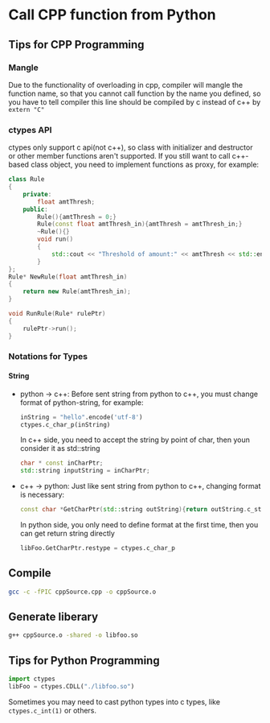 # Call CPP function from Python
## Tips for CPP Programming
### Mangle
Due to the functionality of overloading in cpp, 
compiler will mangle the function name, so that 
you cannot call function by the name you defined, so 
you have to tell compiler this line should be compiled by 
c instead of c++ by ```extern "C"```
### ctypes API
ctypes only support c api(not c++), so class with 
initializer and destructor or other member functions aren't
supported. If you still want to call c++-based class object, 
you need to implement functions as proxy, for example:
```C++
class Rule
{
    private:
        float amtThresh;
    public:
        Rule(){amtThresh = 0;}
        Rule(const float amtThresh_in){amtThresh = amtThresh_in;}
        ~Rule(){}
        void run()
        {
            std::cout << "Threshold of amount:" << amtThresh << std::endl;
        }
};
Rule* NewRule(float amtThresh_in)
{
    return new Rule(amtThresh_in);
}

void RunRule(Rule* rulePtr)
{
    rulePtr->run();
}
```
### Notations for Types
#### String
 - python -> c++: 
   Before sent string from python to c++, you must change format of python-string, for example:
    ```python
    inString = "hello".encode('utf-8')
    ctypes.c_char_p(inString)
    ```
   In c++ side, you need to accept the string by point of char,
   then youn consider it as std::string
   ```c++
   char * const inCharPtr;
   std::string inputString = inCharPtr;
   ```
 - c++ -> python:
   Just like sent string from python to c++, changing format is necessary:
   ```c++
   const char *GetCharPtr(std::string outString){return outString.c_str();}
   ```
   In python side, you only need to define format at the first time, then
   you can get return string directly
   ```python
   libFoo.GetCharPtr.restype = ctypes.c_char_p
   ```
## Compile
```bash
gcc -c -fPIC cppSource.cpp -o cppSource.o
```
## Generate liberary
```bash
g++ cppSource.o -shared -o libfoo.so
```

## Tips for Python Programming
```python
import ctypes
libFoo = ctypes.CDLL("./libfoo.so")
```
Sometimes you may need to cast python types into c types, 
like ```ctypes.c_int(1)``` or others.